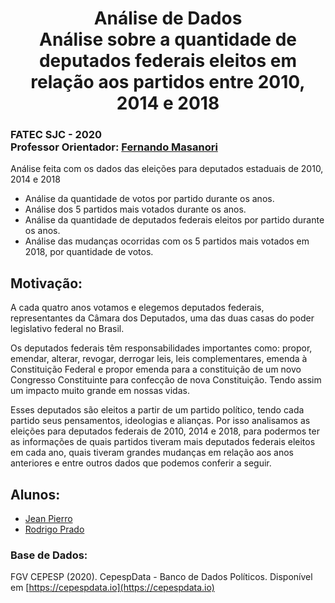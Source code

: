 #  <center>Análise de Dados <br/>Análise sobre a quantidade de deputados federais eleitos em relação aos partidos entre 2010, 2014 e 2018</center>

### FATEC SJC - 2020 <br/>Professor Orientador: [Fernando Masanori](https://github.com/fmasanori)

Análise feita com os dados das eleições para deputados estaduais de 2010, 2014 e 2018

+ Análise da quantidade de votos por partido durante os anos.
+ Análise dos 5 partidos mais votados durante os anos.
+ Análise da quantidade de deputados federais eleitos por partido durante os anos.
+ Análise das mudanças ocorridas com os 5 partidos mais votados em 2018, por quantidade de votos. 

## Motivação:

A cada quatro anos votamos e elegemos deputados federais, representantes da Câmara dos Deputados, uma das duas casas do poder legislativo federal no Brasil.

Os deputados federais têm responsabilidades importantes como: propor, emendar, alterar, revogar, derrogar leis, leis complementares, emenda à Constituição Federal e propor emenda para a constituição de um novo Congresso Constituinte para confecção de nova Constituição. Tendo assim um impacto muito grande em nossas vidas.

Esses deputados são eleitos a partir de um partido político, tendo cada partido seus pensamentos, ideologias e alianças. Por isso analisamos as eleições para deputados federais de 2010, 2014 e 2018, para podermos ter as informações de quais partidos tiveram mais deputados federais eleitos em cada ano, quais tiveram grandes mudanças em relação aos anos anteriores e entre outros dados que podemos conferir a seguir. 


## Alunos: 
- [Jean Pierro](https://github.com/JeanLPierro)
- [Rodrigo Prado](https://github.com/RodrigoPradoDaSilva)


### Base de Dados: 
FGV CEPESP (2020). CepespData - Banco de Dados Políticos. Disponível em [https://cepespdata.io](https://cepespdata.io)
